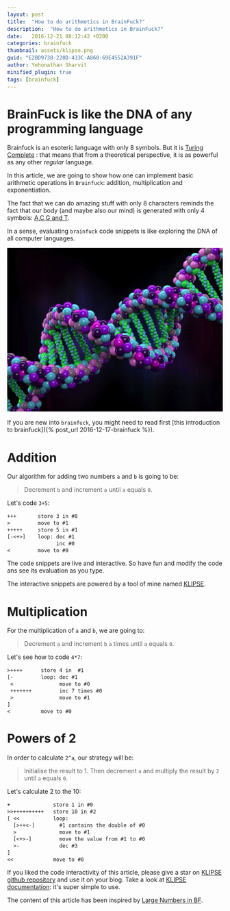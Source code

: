 ```yaml
---
layout: post
title:  "How to do arithmetics in BrainFuck?"
description:  "How to do arithmetics in BrainFuck?"
date:   2016-12-21 08:12:42 +0200
categories: brainfuck
thumbnail: assets/klipse.png
guid: "E2BD9738-220D-433C-A860-69E4552A391F"
author: Yehonathan Sharvit
minified_plugin: true
tags: [brainfuck]
---
```


# BrainFuck is like the DNA of any programming language

Brainfuck is an esoteric language with only 8 symbols. But it is [Turing Complete]() : that means that from a theoretical perspective, it is as powerful as any other *regular* language.


In this article, we are going to show how one can implement basic arithmetic operations in `Brainfuck`: addition, multiplication and exponentiation.

The fact that we can do amazing stuff with only 8 characters reminds the fact that our body (and maybe also our mind) is generated with only 4 symbols: [A,C,G and T](https://en.wikipedia.org/wiki/Nucleobase).

In a sense, evaluating `brainfuck` code snippets is like exploring the DNA of all computer languages.

![DNA](/assets/dna.jpg)


If you are new into `brainfuck`, you might need to read first [this introduction to brainfuck]({% post_url 2016-12-17-brainfuck %}).

# Addition

Our algorithm for adding two numbers `a` and `b` is going to be: 

> Decrement `b` and increment `a` until `a` equals `0`.


Let's code `3+5`:

~~~brainfuck
+++       store 3 in #0
>         move to #1
+++++     store 5 in #1
[-<+>]    loop: dec #1
                inc #0
<         move to #0
~~~

The code snippets are live and interactive. So have fun and modify the code ans see its evaluation as you type.

The interactive snippets are powered by a tool of mine named [KLIPSE](https://github.com/viebel/klipse).

# Multiplication

For the multiplication of `a` and `b`, we are going to:

> Decrement `a` and increment `b` `a` times until `a` equals `0`.

Let's see how to code `4*7`:

~~~brainfuck
>++++      store 4 in  #1
[-         loop: dec #1
 <               move to #0
 +++++++         inc 7 times #0
 >               move to #1
]
<          move to #0
~~~

# Powers of 2

In order to calculate `2^a`, our strategy will be:

> Initialise the result to 1. Then decrement `a` and multiply the result by `2` until `a` equals `0`.

Let's calculate 2 to the 10:

~~~brainfuck
+              store 1 in #0
>>++++++++++   store 10 in #2
[ <<           loop:
  [>++<-]        #1 contains the double of #0
  >              move to #1
  [<+>-]         move the value from #1 to #0
  >-             dec #3
]
<<             move to #0
~~~

If you liked the code interactivity of this article, please give a star on [KLIPSE github repository](https://github.com/viebel/klipse) and use it on your blog. Take a look at [KLIPSE documentation](https://github.com/viebel/klipse): it's super simple to use.


The content of this article has been inspired by [Large Numbers in BF](http://www.iwriteiam.nl/Ha_bf_numb.html).
